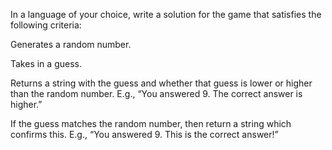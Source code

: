In a language of your choice, write a solution for the game that satisfies the following criteria:

Generates a random number.

Takes in a guess.

Returns a string with the guess and whether that guess is lower or higher than the random number. E.g., “You answered 9. The correct answer is higher.”

If the guess matches the random number, then return a string which confirms this. E.g., “You answered 9. This is the correct answer!”

